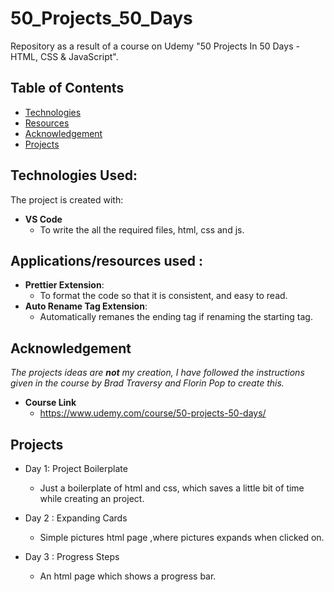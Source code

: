 # 50_Projects_50_Days
Repository as a result of a course on Udemy "50 Projects In 50 Days - HTML, CSS &amp; JavaScript".

## Table of Contents

- [Technologies](#technologies-used)
- [Resources](#Applications/resources-used)
- [Acknowledgement](#Credit)
- [Projects](#Projects)

## Technologies Used:

The project is created with:

- **VS Code**
  - To write the all the required files, html, css and js.

## Applications/resources used :

- **Prettier Extension**:
  - To format the code so that it is consistent, and easy to read.
- **Auto Rename Tag Extension**:
  - Automatically remanes the ending tag if renaming the starting tag.


## Acknowledgement

*The projects ideas are **not** my creation, I have followed the instructions given in the course by Brad Traversy and Florin Pop to create this.*

- **Course Link**
  - https://www.udemy.com/course/50-projects-50-days/

## Projects

- Day 1: Project Boilerplate
  - Just a boilerplate of html and css, which saves a little bit of time while creating an project.
    
- Day 2 : Expanding Cards
  - Simple pictures html page ,where pictures expands when clicked on.

- Day 3 : Progress Steps
  - An html page which shows a progress bar.
